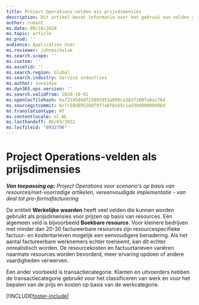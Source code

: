 ```yaml
---
title: Project Operations-velden als prijsdimensies
description: Dit artikel bevat informatie over het gebruik van velden als prijsdimensies in Dynamics 365 Project Operations.
author: rumant
ms.date: 09/18/2020
ms.topic: article
ms.prod: ''
audience: Application User
ms.reviewer: johnmichalak
ms.search.scope: ''
ms.custom: ''
ms.assetid: ''
ms.search.region: Global
ms.search.industry: Service industries
ms.author: suvaidya
ms.dyn365.ops.version: ''
ms.search.validFrom: 2020-10-01
ms.openlocfilehash: baf2145d4df23893953a099ca3837160fa8ac764
ms.sourcegitcommit: 6cfc50d89528df977a8f6a55c1ad39d99800d9b4
ms.translationtype: HT
ms.contentlocale: nl-NL
ms.lasthandoff: 06/03/2022
ms.locfileid: "8932796"
---
```

# <a name="project-operations-fields-as-pricing-dimensions"></a>Project Operations-velden als prijsdimensies

_**Van toepassing op:** Project Operations voor scenario's op basis van resources/niet-voorradige artikelen, vereenvoudigde implementatie - van deal tot pro-formafacturering_

De entiteit **Werkelijke waarden** heeft veel velden die kunnen worden gebruikt als prijsdimensies voor prijzen op basis van resources. Eén algemeen veld is bijvoorbeeld **Boekbare resource**. Voor kleinere bedrijven met minder dan 20-30 factureerbare resources zijn resourcespecifieke factuur- en kostentarieven mogelijk een eenvoudigere benadering. Als het aantal factureerbare werknemers echter toeneemt, kan dit echter onrealistisch worden. De resourcekosten en factuurtarieven variëren naarmate resources worden bevorderd, meer ervaring opdoen of andere vaardigheden verwerven. 

Een ander voorbeeld is transactiecategorie. Klanten en uitvoerders hebben de transactiecategorie gebruikt voor het classificeren van werk en voor het bepalen van de prijs en kosten op basis van de werkcategorie.


[!INCLUDE[footer-include](../includes/footer-banner.md)]